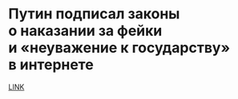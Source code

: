 # Путин подписал законы о наказании за фейки и «неуважение к государству» в интернете 



[LINK](https://varlamov.ru/3354426.html)